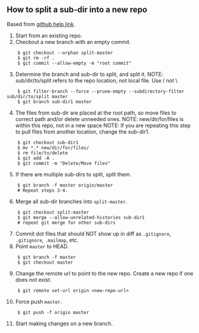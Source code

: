 ## How to split a sub-dir into a new repo

Based from [github help link](https://help.github.com/en/articles/splitting-a-subfolder-out-into-a-new-repository).

1. Start from an existing repo.
2. Checkout a new branch with an empty commit.
```
    $ git checkout --orphan split-master
    $ git rm -rf .
    $ git commit --allow-empty -m "root commit"
```
3. Determine the branch and sub-dir to split, and split it.
   NOTE: sub/dir/to/split refers to the repo location, not local file.  Use / not \
```
    $ git filter-branch --force --prune-empty --subdirectory-filter sub/dir/to/split master
    $ git branch sub-dir1 master
```
4. The files from sub-dir are placed at the root path, so move files to correct path and/or delete unneeded ones.
   NOTE: new/dir/for/files is within this repo, not in a new space
   NOTE: If you are repeating this step to pull files from another location, change the sub-dir1.
```
    $ git checkout sub-dir1
    $ mv *.* new/dir/for/files/
    $ rm file/to/delete
    $ git add -A .
    $ git commit -m "Delete/Move files"
```
5. If there are multiple sub-dirs to split, split them.
```
    $ git branch -f master origin/master
    # Repeat steps 3-4.
```
6. Merge all sub-dir branches into `split-master`.
```
    $ git checkout split-master
    $ git merge --allow-unrelated-histories sub-dir1
    # repeat git merge for other sub-dirs
```
7. Commit dot files that should NOT show up in diff as `.gitignore`, `.gitignore`, `.mailmap`, etc.
8. Point `master` to HEAD.
```
    $ git branch -f master
    $ git checkout master
```
9. Change the remote url to point to the new repo. Create a new repo if one does not exist.
```
    $ git remote set-url origin <new-repo-url>
```
10. Force push `master`.
```
    $ git push -f origin master
```
11. Start making changes on a new branch.
